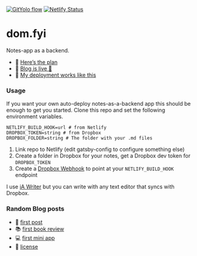 [![GitYolo flow](https://img.shields.io/badge/Flow-GitYolo-ff69b4)](https://dom.fyi/2019.240) [![Netlify Status](https://api.netlify.com/api/v1/badges/8f857d1f-c68f-424f-a4d2-b473fc4ccddb/deploy-status)](https://app.netlify.com/sites/domfyi/deploys)

# dom.fyi

Notes-app as a backend.

- 🚀 [Here’s the plan]
- 🚀 [Blog is live 🎉]
- 🚀 [My deployment works like this]

### Usage

If you want your own auto-deploy notes-as-a-backend app this should be enough to get you started. Clone this repo and set the following environment variables.

```
NETLIFY_BUILD_HOOK=url # from Netlify
DROPBOX_TOKEN=string # from Dropbox
DROPBOX_FOLDER=string # The folder with your .md files
```

1. Link repo to Netlify (edit gatsby-config to configure something else)
2. Create a folder in Dropbox for your notes, get a Dropbox dev token for `DROPBOX_TOKEN`
3. Create a [Dropbox Webhook] to point at your `NETLIFY_BUILD_HOOK` endpoint

I use [iA Writer] but you can write with any text editor that syncs with Dropbox.

### Random Blog posts

- 🚂 [first post]
- 📚 [first book review]
- 💻 [first mini app]
- 📄 [license]

[here’s the plan]: https://dom.fyi/2019.218
[blog is live 🎉]: https://dom.fyi/2019.221
[my deployment works like this]: https://dom.fyi/2019.224
[dropbox webhook]: https://www.dropbox.com/developers/reference/webhooks
[ia writer]: https://ia.net/writer
[first post]: https://dom.fyi/2019.216
[first book review]: https://dom.fyi/2019.237
[first mini app]: https://dom.fyi/2019.242
[license]: https://dom.fyi/2019.246
